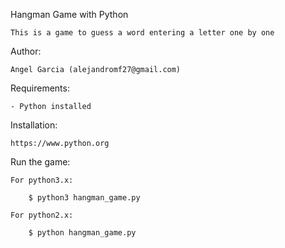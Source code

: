Hangman Game with Python

    This is a game to guess a word entering a letter one by one
    
Author:

    Angel Garcia (alejandromf27@gmail.com)
    
Requirements:

    - Python installed 
   
Installation:
 
    https://www.python.org

Run the game:

    For python3.x:
    
        $ python3 hangman_game.py
        
    For python2.x:
    
        $ python hangman_game.py
